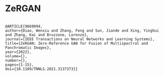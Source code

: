 # ZeRGAN
<pre>
    <code>
@ARTICLE{9669094, 
author={Diao, Wenxiu and Zhang, Feng and Sun, Jiande and Xing, Yinghui and Zhang, Kai and Bruzzone, Lorenzo}, 
journal={IEEE Transactions on Neural Networks and Learning Systems},   
title={ZeRGAN: Zero-Reference GAN for Fusion of Multispectral and Panchromatic Images},  
year={2022},  
volume={},  
number={},  
pages={1-15},  
doi={10.1109/TNNLS.2021.3137373}}
    </code>
</pre>
